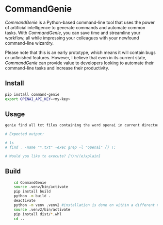 # CommandGenie

_CommandGenie_ is a Python-based command-line tool that uses the power of artificial intelligence to generate commands and automate common tasks. With _CommandGenie_, you can save time and streamline your workflow, all while impressing your colleagues with your newfound command-line wizardry.

Please note that this is an early prototype, which means it will contain bugs or unfinished features. However, I believe that even in its current state, _CommandGenie_ can provide value to developers looking to automate their command-line tasks and increase their productivity.

## Install

```bash
pip install command-genie
export OPENAI_API_KEY=<my-key>
```

## Usage

```bash
genie find all txt files containing the word openai in current directory

# Expected output:

# ls
# find . -name "*.txt" -exec grep -l "openai" {} \;

# Would you like to execute? [Y/n/(e)xplain] 

```

## Build
```bash
    cd CommandGenie
    source .venv/bin/activate
    pip install build
    python -m build .
    deactivate
    python -m venv .venv2 #installation is done on within a different venv to the development venv
    source .venv2/bin/activate
    pip install dist/*.whl
    cd ..

```